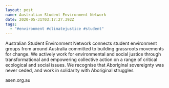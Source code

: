 ```yaml
---
layout: post
name: Australian Student Environment Network
date: 2020-05-31T03:17:27.392Z
tags:
  - "#environment #climatejustice #student"
---
```

Australian Student Environment Network connects student environment groups from around Australia committed to building grassroots movements for change. We actively work for environmental and social justice through transformational and empowering collective action on a range of critical ecological and social issues. We recognise that Aboriginal sovereignty was never ceded, and work in solidarity with Aboriginal struggles

asen.org.au